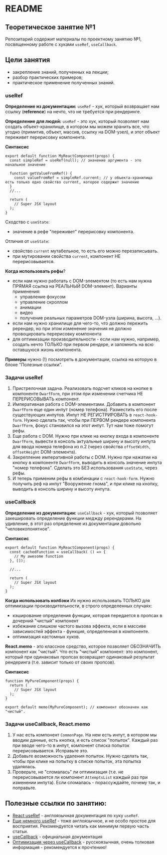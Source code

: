 # README

## Теоретическое занятие №1

Репозитарий содержит материалы по проектному занятию №1, посвященному работе с хуками `useRef`, `useCallback`.

## Цели занятия
- закрепление знаний, полученных на лекции;
- разбор практических примеров;
- практическое применение полученных знаний.

### useRef
**Определение из документации:** `useRef` - хук, который возвращает нам ссылку (**reference**) на нечто, что не требуется при рендеринге.

**Определение для людей:** `useRef` - это хук, который позволяет нам создать объект-хранилище, в котором мы можем хранить все, что угодно (примитив, объект, массив, ссылку на DOM-узел), и этот объект переживет перерисовку компонента.

**Синтаксис**
```
export default function MyReactComponent(props) {
  const simpleRef = useRef(null); // значение аргумента - это начальное значение

  function getValueFromRef() {
    const valueFromRef = simpleRef.current; // у объекта-хранилища есть только одно свойство current, которое содержит значение
  }
  //...

  return (
    // Super JSX layout
  );
}
```

Сходство с `useState`:
 - значение в рефе "переживет" перерисовку компонента.

Отличия от `useState`:
 - свойство `current` мутабельное, то есть его можно перезаписывать.
 - при мутировании свойства `current`, компонент НЕ перерисовывается.

**Когда использовать рефы**?
 - если нам нужно работать с DOM-элементом (то есть нам нужна ПРЯМАЯ ссылка на РЕАЛЬНЫЙ DOM-элемент). Варианты применения:
   - управление фокусом
   - управление скроллом
   - анимации
   - видео
   - получение реальных параметров DOM-узла (ширина, высота, ...).
 - если нам нужно хранилище для чего-то, что должно пережить ререндер, но при этом изменение значения не должно провоцировать перерисовку компонента
 - для оптимизации производительности - если нам нужно, например, создать нечто ТОЛЬКО при первом рендере, и запомнить на всю оставшуюся жизнь компонента.

**Примеры** нужно (!) посмотреть в документации, ссылка на которую в блоке "Полезные ссылки".

### Задачи useRef
1. Пристрелочная задача. Реализовать подсчет кликов на кнопке в компоненте `DwarfForm`, при этом при изменении счетчика НЕ ПЕРЕРИСОВЫВАТЬ компонент.
2. Императивная работа с DOM-элементами. Добавить в компонент `DwarfForm` еще один инпут (номер телефона). Разместить его после существующих инпутов. Инпут НЕ РЕГИСТРИРОВАТЬ в `react-hook-form`. Нужно сделать так, чтобы при ПЕРВОМ рендере компонента `DwarfForm`, фокус становился на этот инпут. Тут нам тоже помогут рефы.
3. Еще работа с DOM. Нужно при клике на кнопку входа в компоненте `DwarfForm`, вывести в консоль актуальные ширину и высоту инпута для ввода номера телефона из п.2 (через свойствa `offsetWidth, offsetHeight` DOM-элемента).
4. Закрепление императивной работы с DOM. Нужно при нажатии на кнопку в компоненте `DwarfForm`, выводить в консоль значение инпута "номер телефона". Сделать это БЕЗ использования `useState`, через рефы.
5. И теперь применим рефы в комбинации с `react-hook-form`. Нужно получить реф на инпут "Вооружение гнома", и при клике на кнопку, выводить в консоль ширину и высоту инпута.

### useCallback
**Определение из документации:** `useCallback` - хук, который позволяет закешировать определение функции меджду ререндерами.
На удивление, в этот раз определение из документации довольно "человекопонятное".

**Синтаксис**
```
export default function MyReactComponent(props) {
  const cachedFunction = useCallback( () => {
    // My awesome function
  }, []);

  //...

  return (
    // Super JSX layout
  );
}
```

**Когда использовать колбэки**
Их нужно использовать ТОЛЬКО для оптимизации производительности, в строго определенных случаях:
 - кэширование определения функции, которая передается в пропсах в дочерний "чистый" компонент
 - избежание слишком частого вызова эффекта, если в массиве зависимостей эффекта - функция, определенная в компоненте.
 - оптимизация кастомных хуков.

**React.memo** - это классное средство, которое позволяет ОБОЗНАЧИТЬ компонент как "чистый". Что есть "чистый" компонент: это компонент, который при одинаковых пропсах возвращает одинаковый результат рендеринга (т.е. зависит только от своих пропсов).

**Синтаксис**
```
function MyPureComponent(props) {
  return (
    // Super JSX layout
  );
}

export default memo(MyPureComponent); // компонент обозначен как "чистый".
```

### Задачи useCallback, React.memo
1. У нас есть компонент `CommonPage`. На нем есть инпут, в котором мы вводим данные, есть кнопка, и есть список "попыток". Каждый раз при вводе чего-то в инпут, компонент списка попыток перерисовывается. Исправьте это.
2. Добавьте возможность удаления попыток. Нужно сделать так, чтобы при клике на попытку в списке попыток, эта попытка удалялась.
3. Проверьте, не "сломалась" ли оптимизация (т.е. не перерисовывается ли компонент `AttemptsList` каждый раз при изменении инпута). Если сломалась - порассуждайте, почему так, и поправьте.

## Полезные ссылки по занятию:
 - [React useRef](https://react.dev/reference/react/useRef) - англоязычная документация по хуку `useRef`.
 - [Еще немного useRef](https://dmitripavlutin.com/react-useref/) - тоже англоязычное, и не особо простое для восприятия. Рекомендуется читать как минимум первую часть статьи.
 - [useCallback](https://react.dev/reference/react/useCallback#) - официальная документация
 - [Оптимизация через useCallback](https://habr.com/ru/articles/590577/) - русскоязычная, очень толковая информация - рекомендуется к прочтению!